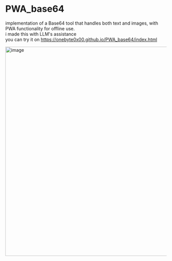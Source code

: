 # PWA_base64
implementation of a Base64 tool that handles both text and images, with PWA functionality for offline use.  
i made this with LLM's assistance  
you can try it on  https://onebyte0x00.github.io/PWA_base64/index.html  

<img width="1126" height="653" alt="image" src="https://github.com/user-attachments/assets/5706d8f3-cda1-4129-be85-24a2539b6fb7" />
